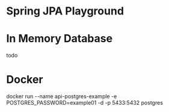 # Spring JPA Playground

# In Memory Database
todo

# Docker
docker run        --name api-postgres-example -e POSTGRES_PASSWORD=example01 -d -p 5433:5432  postgres
